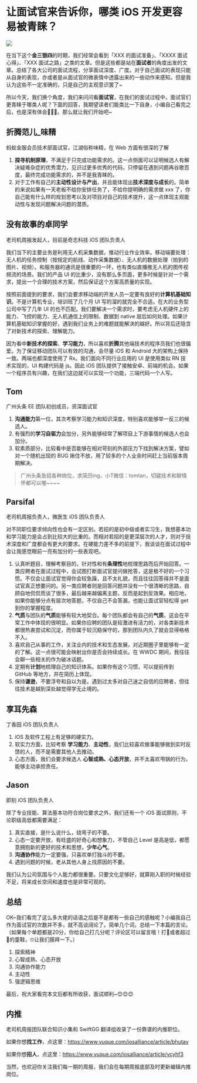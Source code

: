 # 让面试官来告诉你，哪类 iOS 开发更容易被青睐？

![](https://ws1.sinaimg.cn/large/bf676845ly1g22g0mpeo0j232m1zn177.jpg)

在当下这个**金三银四**的时期，我们经常会看到「XXX 的面试准备」、「XXXX 面试心得」、「XXX 面试之路」之类的文章。但是这些都是站在**面试者**的角度出发的文章。总结了各大公司的面试流程，分享面试深度、广度。对于自己面试的表现只能从自身的表现，亦或者是从面试官的微表情中透露出来的一些动作来感知。但是我认为这些不一定准确的，只是自己的主观意识罢了~

所以今天，我们换个角度，我们来问问看**面试官**，在我们的面试过程中，面试官们更青睐于哪类人呢？下面的回答，我期望读者们能类比一下自身，小编自己看完之后，也是深有体会💪💪💪。那么就让我们开始吧~

## 折腾范儿_味精
蚂蚁金服会员技术部面试官，江湖俗称味精，在 Web 方面有很深的了解

1. **探寻机制原理**，不满足于只完成功能需求的。这一点侧面可以证明候选人有解决疑难杂症的优秀潜力，见识过更多优秀的代码，只停留在遇到问题再谷歌百度，最终完成功能需求的，并不是我青睐的。
2. 对于工作有自己的**主动性设计与产出**，并且能体现出**技术深度与成长**的。简单的来说如果有一天老板不给你安排任务了，不给你提明确的需求做 xxx 了，你自己能有什么样的规划思考以及对项目对自己的技术提升，这一点体现主观能动性与发现问题解决问题的潜质。

## 没有故事的卓同学
老司机周报发起人，目前是奇志科技 iOS 团队负责人

我们当下的主要业务是利用无人机采集数据，推动行业作业效率。移动端要处理：无人机的任务控制（按规定的航线、动作采集数据）、无人机的数据处理（拍到的图片、视频）。和服务器的通讯是很重要的一环，也有类似直播推无人机的图传视频流的场景。我们的产品 UI 的比重少，没有那么多页面，更多时候是针对一个需求，提出一个合理的技术方案，然后保证这个方案高质量的实现。

按照前面提到的要求，我们会要求移动端的开发人员一定要有良好的**计算机基础知识**。不是计算机专业，培训班了几个月 UI 写的溜的就完全不合适。在大的业务型公司中写了几年 UI 的也不匹配。我们要解决一个需求时，要考虑无人机硬件上的能力、飞控的能力、无人机通信上的限制、数据到 native 层后如何处理。如果计算机基础知识掌握的好，遇到我们业务上的难题就能解决的越好。所以背后还隐含了对新技术的探索、理解能力。

因为看中**新技术的探索**、**学习能力**，所以喜欢**折腾**其他端技术的程序员我们也很偏爱。为了保证移动团队可以有效的沟通，会尽量 iOS 和 Android 大的架构上保持一致。两端也都深度使用了 Rx。我们面向不同行业应用的 UI 是使用类似 RN 技术实现的，UI 构建代码是 js。因此 iOS 团队提供了接触安卓、前端的机会。如果一个程序员有兴趣，在我们这边就可以实现一个功能，三端代码一个人写。

## Tom
广州头条 EE 团队初创成员，资深面试官

1. **沟通能力**第一位，其次考察学习能力和知识深度，特别喜欢能够举一反三的候选人。
2. 有强烈的**学习自驱力**会加分，另外能够经常了解项目上下游事情的候选人也会加分。
3. 软素质部分，比较看中是否能够在相对苛刻的外部压力下找到解决方案，譬如对一个随机出现的 BUG 揪住不放，用了较多的个人业余时间赶上当前版本周期解决。

> 广州头条急招各种岗位，求简历ing，小T微信：tomtan，切磋技术和聊情怀都可以喔~~~~

## Parsifal
老司机周报负责人，微医生 iOS 团队负责人

对不同职位要求倾向性也会有一定区别。若招的是初中级或者实习生，我想基本功和学习能力是会占到比较大的比重的。而相对若招的是更深层次的人才，则对于技术深度和广度都会有更大的要求。在硬能力差不多的前提下，我谈谈在面试过程中会让我感觉眼前一亮有加分的一些表现吧。

1. 认真听题目，理解考察目的，针对性和有**条理性**地梳理思路而后开始回答。一类应聘者在面试过程中，会试图打断面试官提问做抢答，这是极不好的一个习惯。不仅会让面试官觉得你会较急躁，且不太礼貌，而且往往回答得并不是面试官真正想要问的。另一类应聘者则是回答问题并没有一个很清晰的思路，自顾自地侃侃而谈了很多，最后越来越偏离主题，反而是起到反效果。相应地，如果你能够分点有层次地答题，不仅自己不会答漏，也能让面试官轻松得 get 到你的掌握程度。
2. **气质**与团队的**气质**能够有较大地契合。每个团队都会有自己的**气质**，这会在平常工作中体现的很明显。如果你应聘的团队是较激进有活力的，对各类新技术都很热衷尝试和沉淀，而你属于较沉稳保守的，那到团队内久了就会显得格格不入。
3. 喜欢自己从事的工作，关注业内的技术和生态发展，对近期圈子里能够有一定的了解。这一点很可能会映射出你是否会持续成长。在 WWDC 期间，我往往会聊一些相关的作为破冰话题。
4. 定期有**计划**地梳理自己的知识体系。如果你有这个习惯，可以提前传到 GitHub 等地方，并在简历上体现。
5. 保持**谦逊**，不要浮夸和自以为是。遇到过太多对自己迷之自信的应聘者，但往往技术是越到深处越觉得学无止境的。

## 享耳先森
丁香园 iOS 团队负责人

1. iOS 及软件工程上有足够的硬实力。
2. 软实力方面，比较考察 **学习能力**、**主动性**，我们比较喜欢做事能够做到实时反馈的人，而不是需要其他人去推动。
3. 心态方面，我们会要求候选人 **心智成熟、心态开放**，并不太喜欢甩锅的行为，能够主动承担责任。

## Jason
即刻 iOS 团队负责人

除了专业技能、算法基本功符合岗位要求之外，我们还有一个 iOS 面试原则，不论职级高低都需要满足：

1. 真实直接，是什么说什么，绕弯子的不要。
2. 心态一定要开放，有旺盛的好奇心和想象力，不管自己 Level 是高是低，都愿意拥抱新的更好的技术和思想，**少年心气**。
3. **沟通协作**能力一定要强，只喜欢单打独斗的不要。
4. 遇到问题的时候，老从其他人身上找原因的不要。

我们认为公司氛围与个人能力都很重要。只要文化足够好，就算刚入职的时候经验不足，将来成长空间和速度也是非常可观的。

## 总结

OK~我们看完了这么多大佬的话语之后是不是都有一些自己的感触呢？小编我自己作为面试官的次数并不多，就不高谈阔论了。简单几个词，总结一下本篇的言论。（如果每个单题都是20分，你给自己打几分呢？评论区可以留言哦！打💯或者超过💯的童鞋，🙄让我们膜拜一下。）

1. 探索精神
2. 心智成熟、心态开放
3. 沟通协作能力
4. 主动性
5. 强逻辑思维

最后，祝大家看完本文后都有所收获，面试顺利~😊😊😊

## 内推

老司机周报团队联合知识小集和 SwiftGG 翻译组收录了一份靠谱的内推职位。

如果你想**找工作**，点这里：https://www.yuque.com/iosalliance/article/bhutav

如果你想**招人**，点这里：https://www.yuque.com/iosalliance/article/ycyhf3

当然，也欢迎你关注我们每一期的周报，我们会在每期周报底部及时更新编辑内推岗位。